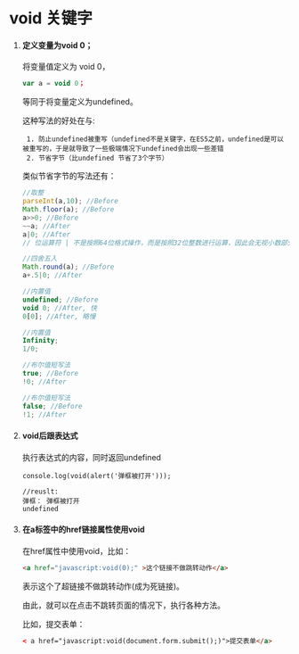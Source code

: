 # void 关键字

1. #### 定义变量为void 0；

   将变量值定义为 void 0，

   ```javascript
   var a = void 0；
   ```

   等同于将变量定义为undefined。

   这种写法的好处在与:

    	1. 防止undefined被重写（undefined不是关键字，在ES5之前，undefined是可以被重写的，于是就导致了一些极端情况下undefined会出现一些差错
    	2. 节省字节（比undefined 节省了3个字节）

   类似节省字节的写法还有：

   ```javascript
   //取整
   parseInt(a,10); //Before
   Math.floor(a); //Before
   a>>0; //Before
   ~~a; //After
   a|0; //After
   // 位运算符 | 不是按照64位格式操作，而是按照32位整数进行运算，因此会无视小数部分的值。 同时，位运算符特点： 将运算符前后数字 转换位二进制数，对位上只要有一个位1，就位1.
   
   //四舍五入
   Math.round(a); //Before
   a+.5|0; //After
   
   //内置值
   undefined; //Before
   void 0; //After, 快
   0[0]; //After, 略慢
   
   //内置值
   Infinity;
   1/0;
   
   //布尔值短写法
   true; //Before
   !0; //After
   
   //布尔值短写法
   false; //Before
   !1; //After
   ```

   

2. #### void后跟表达式

   执行表达式的内容，同时返回undefined

   ```
   console.log(void(alert('弹框被打开')));
   
   //reuslt:
   弹框： 弹框被打开
   undefined
   ```

3. #### 在a标签中的href链接属性使用void

   在href属性中使用void，比如：

   ```html
   <a href="javascript:void(0);" >这个链接不做跳转动作</a>
   ```

   表示这个了超链接不做跳转动作(成为死链接)。

   由此，就可以在点击不跳转页面的情况下，执行各种方法。

   比如，提交表单：

   ```html
   < a href="javascript:void(document.form.submit();)">提交表单</a>
   ```

   